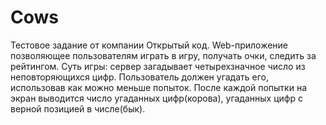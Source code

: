 # Cows
Тестовое задание от компании Открытый код.
Web-приложение позволяющее пользователям играть в игру, получать очки, следить за рейтингом.
Суть игры: сервер загадывает четырехзначное число из неповторяющихся цифр. 
Пользователь должен угадать его, использовав как можно меньше попыток.
После каждой попытки на экран выводится число угаданных цифр(корова), угаданных цифр с верной позицией в числе(бык).
